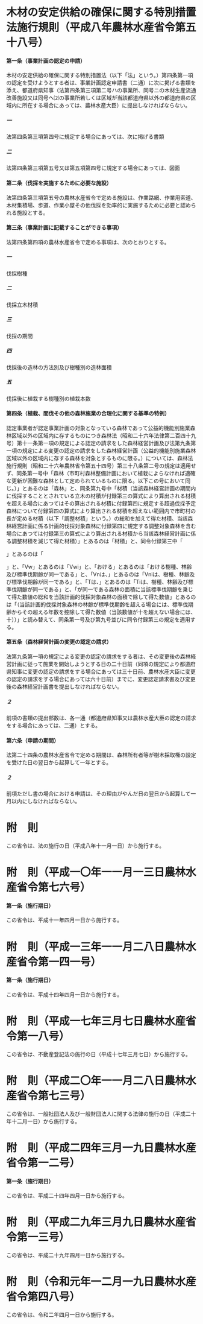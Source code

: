 # 木材の安定供給の確保に関する特別措置法施行規則（平成八年農林水産省令第五十八号）
#### 第一条（事業計画の認定の申請）
木材の安定供給の確保に関する特別措置法（以下「法」という。）第四条第一項の認定を受けようとする者は、事業計画認定申請書（二通）に次に掲げる書類を添え、都道府県知事（法第四条第三項第二号ハの事業所、同号ニの木材生産流通改善施設又は同号ヘ⑵の事業所若しくは区域が当該都道府県以外の都道府県の区域内に所在する場合にあっては、農林水産大臣）に提出しなければならない。
##### 一
法第四条第三項第四号に規定する場合にあっては、次に掲げる書類
##### 二
法第四条第三項第五号又は第五項第四号に規定する場合にあっては、図面
#### 第二条（伐採を実施するために必要な施設）
法第四条第三項第五号の農林水産省令で定める施設は、作業路網、作業用索道、木材集積場、歩道、作業小屋その他伐採を効率的に実施するために必要と認められる施設とする。
#### 第三条（事業計画に記載することができる事項）
法第四条第四項の農林水産省令で定める事項は、次のとおりとする。
##### 一
伐採樹種
##### 二
伐採立木材積
##### 三
伐採の期間
##### 四
伐採後の造林の方法別及び樹種別の造林面積
##### 五
伐採後に植栽する樹種別の植栽本数
#### 第四条（植栽、間伐その他の森林施業の合理化に関する基準の特例）
認定事業者が認定事業計画の対象となっている森林であって公益的機能別施業森林区域以外の区域内に存するものにつき森林法（昭和二十六年法律第二百四十九号）第十一条第一項の規定による認定の請求をした森林経営計画及び法第九条第一項の規定による変更の認定の請求をした森林経営計画（公益的機能別施業森林区域以外の区域内に存する森林を対象とするものに限る。）については、森林法施行規則（昭和二十六年農林省令第五十四号）第三十八条第二号の規定は適用せず、同条第一号中「森林（市町村森林整備計画において植栽によらなければ適確な更新が困難な森林として定められているものに限る。以下この号において同じ。）」とあるのは「森林」と、同条第九号中「材積（当該森林経営計画の期間内に伐採することとされている立木の材積が付録第三の算式により算出される材積を超える場合にあつてはその算出される材積に付録第四に規定する超過伐採予定森林について付録第四の算式により算出される材積を超えない範囲内で市町村の長が定める材積（以下「調整材積」という。）の総和を加えて得た材積、当該森林経営計画に係る計画的伐採対象森林に付録第四に規定する調整対象森林を含む場合にあつては付録第三の算式により算出される材積から当該森林経営計画に係る調整材積を減じて得た材積）」とあるのは「材積」と、同令付録第三中「

」とあるのは「

」と、「Vw」とあるのは「Vwi」と、「おける」とあるのは「おける樹種、林齢及び標準伐期齢が同一である」と、「Vnは、」とあるのは「Vniは、樹種、林齢及び標準伐期齢が同一である」と、「Tは、」とあるのは「Tiは、樹種、林齢及び標準伐期齢が同一である」と、「が同一である森林の面積に当該標準伐期齢を乗じて得た数値の総和を当該計画的伐採対象森林の面積で除して得た数値」とあるのは「（当該計画的伐採対象森林の林齢が標準伐期齢を超える場合には、標準伐期齢からその超える年数を控除して得た数値（当該数値が十を超えない場合には、十））」と読み替えて、同条第一号及び第九号並びに同令付録第三の規定を適用する。
#### 第五条（森林経営計画の変更の認定の請求）
法第九条第一項の規定による変更の認定の請求をする者は、その変更後の森林経営計画に従って施業を開始しようとする日の二十日前（同項の規定により都道府県知事に変更の認定の請求をする場合にあっては三十日前、農林水産大臣に変更の認定の請求をする場合にあっては六十日前）までに、変更認定請求書及び変更後の森林経営計画書を提出しなければならない。
##### ２
前項の書類の提出部数は、各一通（都道府県知事又は農林水産大臣の認定の請求をする場合にあっては、二通）とする。
#### 第六条（申請の期間）
法第二十四条の農林水産省令で定める期間は、森林所有者等が樹木採取権の設定を受けた日の翌日から起算して一年とする。
##### ２
前項ただし書の場合における申請は、その理由がやんだ日の翌日から起算して一月以内にしなければならない。
# 附　則
この省令は、法の施行の日（平成八年十一月一日）から施行する。
# 附　則（平成一〇年一一月一三日農林水産省令第七六号）
#### 第一条（施行期日）
この省令は、平成十一年四月一日から施行する。
# 附　則（平成一三年一一月二八日農林水産省令第一四一号）
#### 第一条（施行期日）
この省令は、平成十四年四月一日から施行する。
# 附　則（平成一七年三月七日農林水産省令第一八号）
この省令は、不動産登記法の施行の日（平成十七年三月七日）から施行する。
# 附　則（平成二〇年一一月二八日農林水産省令第七三号）
この省令は、一般社団法人及び一般財団法人に関する法律の施行の日（平成二十年十二月一日）から施行する。
# 附　則（平成二四年三月一九日農林水産省令第一二号）
#### 第一条（施行期日）
この省令は、平成二十四年四月一日から施行する。
# 附　則（平成二九年三月九日農林水産省令第一三号）
この省令は、平成二十九年四月一日から施行する。
# 附　則（令和元年一二月一九日農林水産省令第四八号）
この省令は、令和二年四月一日から施行する。
